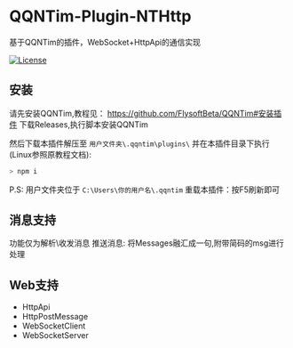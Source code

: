 # QQNTim-Plugin-NTHttp
基于QQNTim的插件，WebSocket+HttpApi的通信实现

[![License](https://img.shields.io/github/license/Rei1mu/QQNTim-Plugin-NTHttp.svg)](https://raw.githubusercontent.com/Rei1mu/QQNTim-Plugin-NTHttp/master/LICENSE)


## 安装
请先安装QQNTim,教程见：
https://github.com/FlysoftBeta/QQNTim#安装插件
下载Releases,执行脚本安装QQNTim


然后下载本插件解压至 `用户文件夹\.qqntim\plugins\` 并在本插件目录下执行(Linux参照原教程文档):
```bash
> npm i
```

P.S: 用户文件夹位于 `C:\Users\你的用户名\.qqntim`
重载本插件：按F5刷新即可

## 消息支持
功能仅为解析\收发消息
推送消息: 将Messages融汇成一句,附带简码的msg进行处理


## Web支持

- HttpApi
- HttpPostMessage
- WebSocketClient
- WebSocketServer


